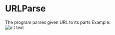 # URLParse
The program parses given URL to its parts
Example:  
![alt text](https://www.dyclassroom.com/image/topic/html/url/url-anatomy.png "Example")
